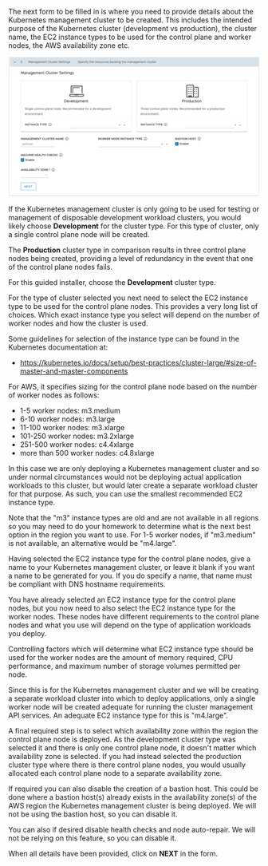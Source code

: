 The next form to be filled in is where you need to provide details about the Kubernetes management cluster to be created. This includes the intended purpose of the Kubernetes cluster (development vs production), the cluster name, the EC2 instance types to be used for the control plane and worker nodes, the AWS availability zone etc.

![](management-cluster-form.png)

If the Kubernetes management cluster is only going to be used for testing or management of disposable development workload clusters, you would likely choose **Development** for the cluster type. For this type of cluster, only a single control plane node will be created.

The **Production** cluster type in comparison results in three control plane nodes being created, providing a level of redundancy in the event that one of the control plane nodes fails.

For this guided installer, choose the **Development** cluster type.

For the type of cluster selected you next need to select the EC2 instance type to be used for the control plane nodes. This provides a very long list of choices. Which exact instance type you select will depend on the number of worker nodes and how the cluster is used.

Some guidelines for selection of the instance type can be found in the Kubernetes documentation at:

* https://kubernetes.io/docs/setup/best-practices/cluster-large/#size-of-master-and-master-components

For AWS, it specifies sizing for the control plane node based on the number of worker nodes as follows:

* 1-5 worker nodes: m3.medium
* 6-10 worker nodes: m3.large
* 11-100 worker nodes: m3.xlarge
* 101-250 worker nodes: m3.2xlarge
* 251-500 worker nodes: c4.4xlarge
* more than 500 worker nodes: c4.8xlarge

In this case we are only deploying a Kubernetes management cluster and so under normal circumstances would not be deploying actual application workloads to this cluster, but would later create a separate workload cluster for that purpose. As such, you can use the smallest recommended EC2 instance type.

Note that the "m3" instance types are old and are not available in all regions so you may need to do your homework to determine what is the next best option in the region you want to use. For 1-5 worker nodes, if "m3.medium" is not available, an alternative would be "m4.large".

Having selected the EC2 instance type for the control plane nodes, give a name to your Kubernetes management cluster, or leave it blank if you want a name to be generated for you. If you do specify a name, that name must be compliant with DNS hostname requirements.

You have already selected an EC2 instance type for the control plane nodes, but you now need to also select the EC2 instance type for the worker nodes. These nodes have different requirements to the control plane nodes and what you use will depend on the type of application workloads you deploy.

Controlling factors which will determine what EC2 instance type should be used for the worker nodes are the amount of memory required, CPU performance, and maximum number of storage volumes permitted per node.

Since this is for the Kubernetes management cluster and we will be creating a separate workload cluster into which to deploy applications, only a single worker node will be created adequate for running the cluster management API services. An adequate EC2 instance type for this is "m4.large".

A final required step is to select which availability zone within the region the control plane node is deployed. As the development cluster type was selected it and there is only one control plane node, it doesn't matter which availability zone is selected. If you had instead selected the production cluster type where there is there control plane nodes, you would usually allocated each control plane node to a separate availability zone.

If required you can also disable the creation of a bastion host. This could be done where a bastion host(s) already exists in the availability zone(s) of the AWS region the Kubernetes management cluster is being deployed. We will not be using the bastion host, so you can disable it.

You can also if desired disable health checks and node auto-repair. We will not be relying on this feature, so you can disable it.

When all details have been provided, click on **NEXT** in the form.
